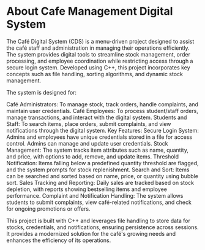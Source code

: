 

  # About Cafe Management Digital System


The Café Digital System (CDS) is a menu-driven project designed to assist the café staff and administration in managing their operations efficiently. The system provides digital tools to streamline stock management, order processing, and employee coordination while restricting access through a secure login system. Developed using C++, this project incorporates key concepts such as file handling, sorting algorithms, and dynamic stock management.

The system is designed for:

Café Administrators: To manage stock, track orders, handle complaints, and maintain user credentials.
Café Employees: To process student/staff orders, manage transactions, and interact with the digital system.
Students and Staff: To search items, place orders, submit complaints, and view notifications through the digital system.
Key Features:
Secure Login System: Admins and employees have unique credentials stored in a file for access control. Admins can manage and update user credentials.
Stock Management: The system tracks item attributes such as name, quantity, and price, with options to add, remove, and update items.
Threshold Notification: Items falling below a predefined quantity threshold are flagged, and the system prompts for stock replenishment.
Search and Sort: Items can be searched and sorted based on name, price, or quantity using bubble sort.
Sales Tracking and Reporting: Daily sales are tracked based on stock depletion, with reports showing bestselling items and employee performance.
Complaint and Notification Handling: The system allows students to submit complaints, view café-related notifications, and check for ongoing promotions or offers.


This project is built with C++ and leverages file handling to store data for stocks, credentials, and notifications, ensuring persistence across sessions. It provides a modernized solution for the café's growing needs and enhances the efficiency of its operations.
